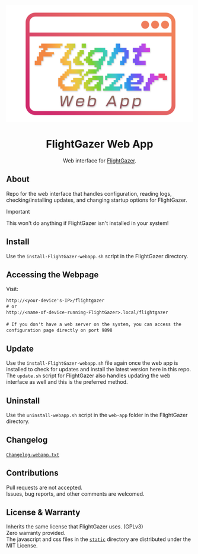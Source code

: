 <!-- Title -->
<div align="center">
    <a href="https://github.com/WeegeeNumbuh1/FlightGazer-webapp">
    <img src="static/FlightGazer-logo_webapp.png" alt="Logo">
    </a>
    <h1 align="center">FlightGazer Web App</h1>
    Web interface for <a href="https://github.com/WeegeeNumbuh1/FlightGazer">FlightGazer</a>.
</div>
<!-- end title section -->

## About
Repo for the web interface that handles configuration, reading logs, checking/installing updates, and changing startup options for FlightGazer.

> [!IMPORTANT]
> This won't do anything if FlightGazer isn't installed in your system!

## Install
Use the `install-FlightGazer-webapp.sh` script in the FlightGazer directory.

## Accessing the Webpage
Visit:
```
http://<your-device's-IP>/flightgazer
# or
http://<name-of-device-running-FlightGazer>.local/flightgazer

# If you don't have a web server on the system, you can access the configuration page directly on port 9898
```

## Update
Use the `install-FlightGazer-webapp.sh` file again once the web app is installed to check for updates and install the latest version here in this repo.<br>
The `update.sh` script for FlightGazer also handles updating the web interface as well and this is the preferred method.

## Uninstall
Use the `uninstall-webapp.sh` script in the `web-app` folder in the FlightGazer directory.

## Changelog
[`Changelog-webapp.txt`](/Changelog-webapp.txt)

## Contributions
Pull requests are not accepted.<br>
Issues, bug reports, and other comments are welcomed.

## License & Warranty
Inherits the same license that FlightGazer uses. (GPLv3)<br>
Zero warranty provided.<br>
The javascript and css files in the [`static`](/static/) directory are distributed under the MIT License.